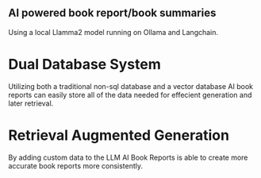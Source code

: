 ## AI powered book report/book summaries

Using a local Llamma2 model running on Ollama and Langchain.

# Dual Database System
Utilizing both a traditional non-sql database and a vector database AI book reports can easily store all of the data needed for effecient generation and later retrieval.

# Retrieval Augmented Generation
By adding custom data to the LLM AI Book Reports is able to create more accurate book reports more consistently.

